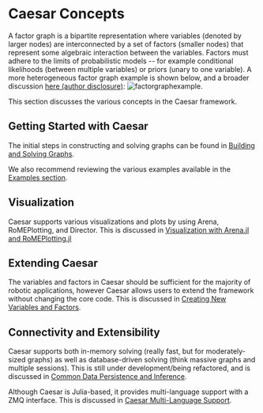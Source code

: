 # Caesar Concepts

A factor graph is a bipartite representation where variables (denoted by larger nodes) are interconnected by a set of factors (smaller nodes) that represent some algebraic interaction between the variables.  Factors must adhere to the limits of probabilistic models -- for example conditional likelihoods (between multiple variables) or priors (unary to one variable).  A more heterogeneous factor graph example is shown below, and a broader discussion [here (author disclosure)](https://darchive.mblwhoilibrary.org/bitstream/handle/1912/9305/Fourie_thesis.pdf?sequence=1):
![factorgraphexample](https://user-images.githubusercontent.com/6412556/41196136-e5b05f98-6c07-11e8-8f26-7318e5085cc0.png).

This section discusses the various concepts in the Caesar framework.

## Getting Started with Caesar
The initial steps in constructing and solving graphs can be found in [Building and Solving Graphs](building_graphs.md).

We also recommend reviewing the various examples available in the [Examples section](../examples/examples.md).

## Visualization
Caesar supports various visualizations and plots by using Arena, RoMEPlotting, and Director. This is discussed in [Visualization with Arena.jl and RoMEPlotting.jl](arena_visualizations.md)

## Extending Caesar
The variables and factors in Caesar should be sufficient for the majority of robotic applications, however Caesar allows users to extend the framework without changing the core code. This is discussed in [Creating New Variables and Factors](adding_variables_factors.md).

## Connectivity and Extensibility
Caesar supports both in-memory solving (really fast, but for moderately-sized graphs) as well as database-driven solving (think massive graphs and multiple sessions). This is still under development/being refactored, and is discussed in [Common Data Persistence and Inference](database_interactions.md).

Although Caesar is Julia-based, it provides multi-language support with a ZMQ interface. This is discussed in [Caesar Multi-Language Support](multilang.md).
